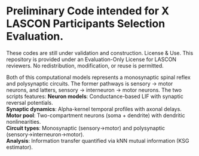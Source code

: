 # Preliminary Code intended for X LASCON Participants Selection Evaluation.
These codes are still under validation and construction. License & Use. This repository is provided under an Evaluation-Only License for LASCON reviewers. No redistribution, modification, or reuse is permitted.

Both of this computational models represents a monosynaptic spinal reflex and polysynaptic circuits. The former pathways is sensory -> motor neurons, and latters, sensory -> interneuron -> motor neurons.
The two scripts features:
   **Neuron models**: Conductance-based LIF with synaptic reversal potentials.\
   **Synaptic dynamics**: Alpha-kernel temporal profiles with axonal delays.\
   **Motor pool**: Two-compartment neurons (soma + dendrite) with dendritic nonlinearities.\
   **Circuit types**: Monosynaptic (sensory→motor) and polysynaptic (sensory→interneuron→motor).\
   **Analysis**: Information transfer quantified via kNN mutual information (KSG estimator).
